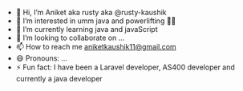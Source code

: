 - 👋 Hi, I’m Aniket aka rusty aka @rusty-kaushik
- 👀 I’m interested in umm  java and powerlifting 🏋️‍♂️
- 🌱 I’m currently learning java and javaScript 
- 💞️ I’m looking to collaborate on ...
- 📫 How to reach me aniketkaushik11@gmail.com
- 😄 Pronouns: ...
- ⚡ Fun fact: I have been a Laravel developer, AS400 developer and currently a java developer

<!---
rusty-kaushik/rusty-kaushik is a ✨ special ✨ repository because its `README.md` (this file) appears on your GitHub profile.
You can click the Preview link to take a look at your changes.
--->
